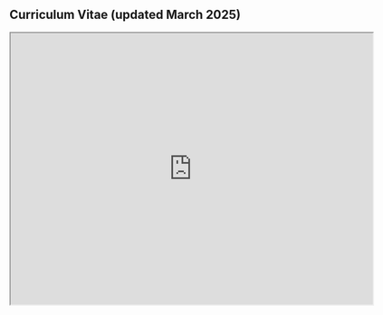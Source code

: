 ## Curriculum Vitae (updated March 2025)

<iframe src="https://drive.google.com/file/d/1UAjSOLOVOWFC2cZZZoiItQJAaoe5tgsj/preview" width="640" height="480" allow="autoplay"></iframe>
